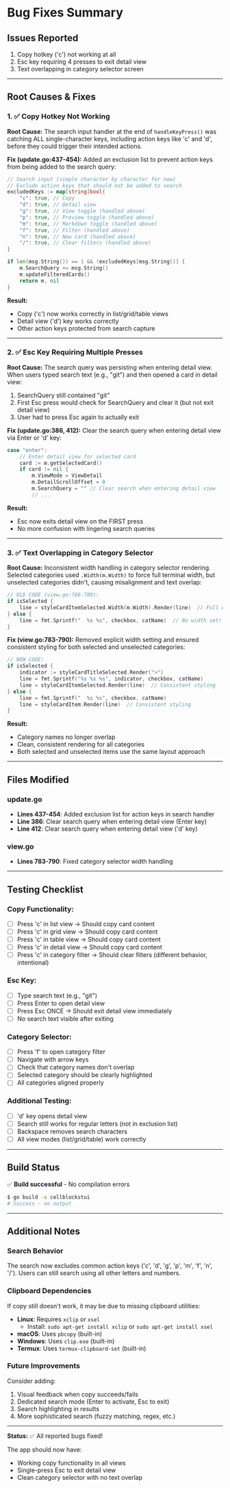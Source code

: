 # Bug Fixes Summary

## Issues Reported
1. Copy hotkey ('c') not working at all
2. Esc key requiring 4 presses to exit detail view
3. Text overlapping in category selector screen

---

## Root Causes & Fixes

### 1. ✅ Copy Hotkey Not Working

**Root Cause:**
The search input handler at the end of `handleKeyPress()` was catching ALL single-character keys, including action keys like 'c' and 'd', before they could trigger their intended actions.

**Fix (update.go:437-454):**
Added an exclusion list to prevent action keys from being added to the search query:

```go
// Search input (simple character by character for now)
// Exclude action keys that should not be added to search
excludedKeys := map[string]bool{
    "c": true, // Copy
    "d": true, // Detail view
    "g": true, // View toggle (handled above)
    "p": true, // Preview toggle (handled above)
    "m": true, // Markdown toggle (handled above)
    "f": true, // Filter (handled above)
    "n": true, // New card (handled above)
    "/": true, // Clear filters (handled above)
}

if len(msg.String()) == 1 && !excludedKeys[msg.String()] {
    m.SearchQuery += msg.String()
    m.updateFilteredCards()
    return m, nil
}
```

**Result:**
- Copy ('c') now works correctly in list/grid/table views
- Detail view ('d') key works correctly
- Other action keys protected from search capture

---

### 2. ✅ Esc Key Requiring Multiple Presses

**Root Cause:**
The search query was persisting when entering detail view. When users typed search text (e.g., "git") and then opened a card in detail view:
1. SearchQuery still contained "git"
2. First Esc press would check for SearchQuery and clear it (but not exit detail view)
3. User had to press Esc again to actually exit

**Fix (update.go:386, 412):**
Clear the search query when entering detail view via Enter or 'd' key:

```go
case "enter":
    // Enter detail view for selected card
    card := m.getSelectedCard()
    if card != nil {
        m.ViewMode = ViewDetail
        m.DetailScrollOffset = 0
        m.SearchQuery = "" // Clear search when entering detail view
        // ...
```

**Result:**
- Esc now exits detail view on the FIRST press
- No more confusion with lingering search queries

---

### 3. ✅ Text Overlapping in Category Selector

**Root Cause:**
Inconsistent width handling in category selector rendering. Selected categories used `.Width(m.Width)` to force full terminal width, but unselected categories didn't, causing misalignment and text overlap:

```go
// OLD CODE (view.go:786-789):
if isSelected {
    line = styleCardItemSelected.Width(m.Width).Render(line)  // Full width
} else {
    line = fmt.Sprintf("  %s %s", checkbox, catName)  // No width set!
}
```

**Fix (view.go:783-790):**
Removed explicit width setting and ensured consistent styling for both selected and unselected categories:

```go
// NEW CODE:
if isSelected {
    indicator := styleCardTitleSelected.Render(">")
    line = fmt.Sprintf("%s %s %s", indicator, checkbox, catName)
    line = styleCardItemSelected.Render(line)  // Consistent styling
} else {
    line = fmt.Sprintf("  %s %s", checkbox, catName)
    line = styleCardItem.Render(line)  // Consistent styling
}
```

**Result:**
- Category names no longer overlap
- Clean, consistent rendering for all categories
- Both selected and unselected items use the same layout approach

---

## Files Modified

### update.go
- **Lines 437-454**: Added exclusion list for action keys in search handler
- **Line 386**: Clear search query when entering detail view (Enter key)
- **Line 412**: Clear search query when entering detail view ('d' key)

### view.go
- **Lines 783-790**: Fixed category selector width handling

---

## Testing Checklist

### Copy Functionality:
- [ ] Press 'c' in list view → Should copy card content
- [ ] Press 'c' in grid view → Should copy card content
- [ ] Press 'c' in table view → Should copy card content
- [ ] Press 'c' in detail view → Should copy card content
- [ ] Press 'c' in category filter → Should clear filters (different behavior, intentional)

### Esc Key:
- [ ] Type search text (e.g., "git")
- [ ] Press Enter to open detail view
- [ ] Press Esc ONCE → Should exit detail view immediately
- [ ] No search text visible after exiting

### Category Selector:
- [ ] Press 'f' to open category filter
- [ ] Navigate with arrow keys
- [ ] Check that category names don't overlap
- [ ] Selected category should be clearly highlighted
- [ ] All categories aligned properly

### Additional Testing:
- [ ] 'd' key opens detail view
- [ ] Search still works for regular letters (not in exclusion list)
- [ ] Backspace removes search characters
- [ ] All view modes (list/grid/table) work correctly

---

## Build Status

✅ **Build successful** - No compilation errors

```bash
$ go build -o cellblockstui
# Success - no output
```

---

## Additional Notes

### Search Behavior
The search now excludes common action keys ('c', 'd', 'g', 'p', 'm', 'f', 'n', '/'). Users can still search using all other letters and numbers.

### Clipboard Dependencies
If copy still doesn't work, it may be due to missing clipboard utilities:
- **Linux**: Requires `xclip` or `xsel`
  - Install: `sudo apt-get install xclip` or `sudo apt-get install xsel`
- **macOS**: Uses `pbcopy` (built-in)
- **Windows**: Uses `clip.exe` (built-in)
- **Termux**: Uses `termux-clipboard-set` (built-in)

### Future Improvements
Consider adding:
1. Visual feedback when copy succeeds/fails
2. Dedicated search mode (Enter to activate, Esc to exit)
3. Search highlighting in results
4. More sophisticated search (fuzzy matching, regex, etc.)

---

**Status:** ✅ All reported bugs fixed!

The app should now have:
- Working copy functionality in all views
- Single-press Esc to exit detail view
- Clean category selector with no text overlap
